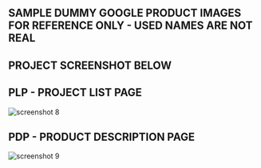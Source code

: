 ## SAMPLE DUMMY GOOGLE PRODUCT IMAGES FOR REFERENCE ONLY - USED NAMES ARE NOT REAL
## PROJECT SCREENSHOT BELOW
## PLP - PROJECT LIST PAGE

![screenshot 8](https://user-images.githubusercontent.com/10104522/48577761-f8212a00-e93d-11e8-92b1-81b4f00e463c.png)

## PDP - PRODUCT DESCRIPTION PAGE

![screenshot 9](https://user-images.githubusercontent.com/10104522/48578002-944b3100-e93e-11e8-85be-53b7aa0e94e2.png)
